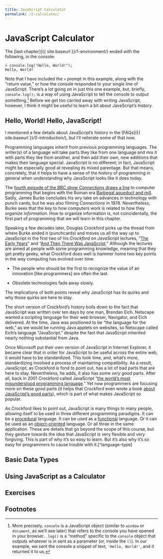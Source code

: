```yaml
---
title: JavaScript Calculator
permalink: /2-calculator/
---
```


# JavaScript Calculator

The [last chapter]({{ site.baseurl }}/1-environment/) ended with the
following, in the console:

```
> console.log("Hello, World!");
Hello, World!
```

Note that I have included the `>` prompt in this example, along with the
“return value,” or how the console responded to your single line of
JavaScript. There’s a lot going on in just this one example, but, briefly,
`console.log();` is a way of using JavaScript to tell the console to output
something.[^consolelog] Before we get too carried away with writing
JavaScript, however, I think it might be useful to learn a bit about
JavaScript’s history.

## Hello, World! Hello, JavaScript!

I mentioned a few details about JavaScript’s history in the [FAQs]({{
site.baseurl }}/0-introduction/), but I’ll reiterate some of that now.

Programming languages inherit from previous programming languages. The
writer(s) of a language will take parts they like from one language and mix it
with parts they like from another, and then add their own, new additions that
makes their language special. JavaScript is no different; in fact, JavaScript
might be especially good at revealing its mixed parentage. But that means,
concretely, that it helps to have a sense of the history of programming in
general when understanding why JavaScript looks like it does today.

The [fourth episode of the BBC show *Connections* draws a
line](http://www.dailymotion.com/video/x3dvbkg) to computer programming that
begins with the Roman era [Barbegal aqueduct and
mill](https://en.wikipedia.org/wiki/Barbegal_aqueduct_and_mill). Sadly, James
Burke concludes his wry take on advances in technology with punch cards, but
he was also filming *Connections* in 1978. Nevertheless, Burke sees that the
key to how computers work is related to how they *organize information*.  How
to organize information is, not coincidentally, the first part of programming
that we will learn in this chapter.

Speaking a few decades later, Douglas Crockford picks up the thread from where
Burke ended it (punchcards) and moves us all the way up to JavaScript in the
first two of his *Crockford on JavaScript* lectures, “[The Early
Years](https://www.youtube.com/embed/JxAXlJEmNMg)” and “[And Then There Was
JavaScript](https://www.youtube.com/watch?v=RO1Wnu-xKoY).” Although the
lectures are aimed at people with some programming knowledge, meaning that
they get pretty geeky, what Crockford does well is hammer home two key points
in the way computing has evolved over time:

* The people who should be the first to recognize the value of an innovation
[like programmers] are often the last.

* Obsolete technologies fade away slowly.

The implications of both points reveal why JavaScript has its quirks and why
those quirks are here to stay.

The short version of Crockford’s history boils down to the fact that
JavaScript was written over ten days by one man, Brendan Eich. Netscape wanted
a scripting language for their web browser, Navigator, and Eich delivered. At
the time, Java was positioned to be “the language for the web,” as we would be
running Java applets on websites, so Netscape called Eich’s language
“JavaScript,” despite the fact that JavaScript inherited nearly nothing
substantial from Java. 

Once Microsoft put their *own* version of JavaScript in Internet Explorer, it
became clear that in order for JavaScript to be useful across the entire web,
it would have to be standardized. This took time, and, what’s more,
standardizing involved a process of maintaining compatibility. As a result,
JavaScript, as Crockford is fond to point out, has a lot of bad parts that are
here to stay. Nevertheless, he adds, it also has some *very good* parts. After
all, back in 2001 Crockford called JavaScript “[the world’s most misunderstood
programming language](http://javascript.crockford.com/javascript.html).” Yet
now programmers are focusing more on these good parts (it helps that Crockford
even wrote a book [about JavaScript’s good
parts](http://shop.oreilly.com/product/9780596517748.do)), which is part of
what makes JavaScript so popular.

As Crockford likes to point out, JavaScript is many things to many people,
allowing itself to be used in three different programming paradigms. It can be
a [procedural](https://en.wikipedia.org/wiki/Procedural_programming) language.
It can be used as a
[functional](https://en.wikipedia.org/wiki/Functional_programming) language.
Or it can be used as an
[object-oriented](https://en.wikipedia.org/wiki/Object-oriented_programming)
language. Or all three in the same application. These are details that go
beyond the scope of this course, but they gesture towards the idea that
JavaScript is very flexible and very forgiving. This is part of why it’s so
easy to learn. But it’s also why it’s so easy for programmers to cause trouble
with it.[^language-type]



## Basic Data Types

## Using JavaScript as a Calculator

## Exercises

## Footnotes

[^consolelog]: More precisely, `console` is a JavaScript object (similar to `window` or `document`, as we’ll see later) that refers to the console you have opened in your browser. `.log()` is a “method” specific to the `console` object that outputs whatever is in sent as a parameter (or, inside the `()`).  In our example, we sent the console a snippet of text, `'Hello, World!'`, and it returned it to us.

[^languagetype]: In this course, most of the JavaScript will be procedural, which encourages a step-by-step way of thinking through a solution. Once we move to making maps with Leaflet, the more object-oriented aspects will emerge. JavaScript’s functional personality is its most powerful and appealing, but it strikes me as the most difficult to understand and teach.
